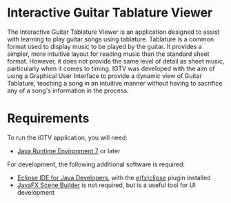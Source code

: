 Interactive Guitar Tablature Viewer
====
The Interactive Guitar Tablature Viewer is an application designed to assist with learning to play guitar songs using tablature. Tablature is a common format used to display music to be played by the guitar. It provides a simpler, more intuitive layout for reading music than the standard sheet format. However, it does not provide the same level of detail as sheet music, particularly when it comes to timing. IGTV was developed with the aim of using a Graphical User Interface to provide a dynamic view of Guitar Tablature, teaching a song in an intuitive manner without having to sacrifice any of a song's information in the process.

Requirements
==
To run the IGTV application, you will need:
  * [Java Runtime Environment 7](http://www.oracle.com/technetwork/java/javase/downloads/java-se-jre-7-download-432155.html) or later

For development, the following additional software is required:
  * [Eclipse IDE for Java Developers](https://www.eclipse.org/downloads/packages/eclipse-ide-java-developers/keplersr2), with the [e(fx)clipse](http://www.eclipse.org/efxclipse/index.html) plugin installed
  * [JavaFX Scene Builder](http://www.oracle.com/technetwork/java/javafx/downloads/devpreview-1429449.html) is not required, but is a useful tool for UI development
